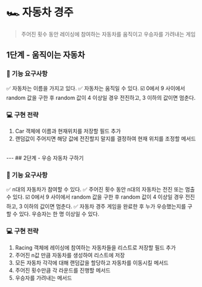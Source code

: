 # 🏎️ 자동차 경주
> 주어진 횟수 동안 레이싱에 참여하는 자동차를 움직이고 우승자를 가려내는 게임

## 1단계 - 움직이는 자동차

### 📝 기능 요구사항 
 ✅ 자동차는 이름을 가지고 있다.
 ✅ 자동차는 움직일 수 있다.
   ☑️ 0에서 9 사이에서 random 값을 구한 후 random 값이 4 이상일 경우 전진하고, 3 이하의 값이면 멈춘다.

### 💻 구현 전략
1. Car 객체에 이름과 현재위치를 저장할 필드 추가
2. 랜덤값이 주어지면 해당 값에 전진할지 말지를 결정하여 현재 위치를 조정할 메서드


<br>
---
## 2단계 - 우승 자동차 구하기

### 📝 기능 요구사항 

 ✅ n대의 자동차가 참여할 수 있다.
 ✅ 주어진 횟수 동안 n대의 자동차는 전진 또는 멈출 수 있다.
   ☑️ 0에서 9 사이에서 random 값을 구한 후 random 값이 4 이상일 경우 전진하고, 3 이하의 값이면 멈춘다.
 ✅ 자동차 경주 게임을 완료한 후 누가 우승했는지를 구할 수 있다. 우승자는 한 명 이상일 수 있다.


### 💻 구현 전략
1. Racing 객체에 레이싱에 참여하는 자동차들을 리스트로 저장할 필드 추가
2. 주어진 n값 만큼 자동차를 생성하여 리스트에 저장
3. 모든 자동차 각각에 대해 랜덤값을 할당하고 자동차를 이동시킬 메서드
4. 주어진 횟수만큼 각 라운드를 진행할 메서드
5. 우승자를 가려내는 메서드
